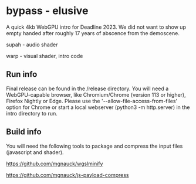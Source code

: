 # bypass - elusive

A quick 4kb WebGPU intro for Deadline 2023. We did not want to show up empty handed after roughly 17 years of abscence from the demoscene.

supah - audio shader

warp - visual shader, intro code

## Run info

Final release can be found in the /release directory. You will need a WebGPU-capable browser, like Chromium/Chrome (version 113 or higher), Firefox Nightly or Edge. Please use the '--allow-file-access-from-files' option for Chrome or start a local webserver (python3 -m http.server) in the intro directory to run. 

## Build info

You will need the following tools to package and compress the input files (javascript and shader).

https://github.com/mgnauck/wgslminify

https://github.com/mgnauck/js-payload-compress
